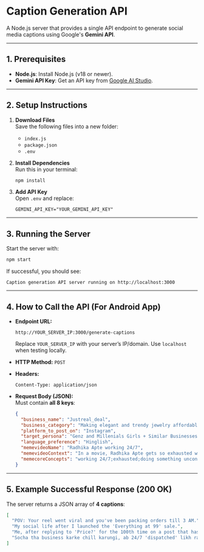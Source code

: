 # Caption Generation API

A Node.js server that provides a single API endpoint to generate social media captions using Google's **Gemini API**.

---

## 1. Prerequisites

- **Node.js**: Install Node.js (v18 or newer).  
- **Gemini API Key**: Get an API key from [Google AI Studio](https://aistudio.google.com).

---

## 2. Setup Instructions

1. **Download Files**  
   Save the following files into a new folder:  
   - `index.js`  
   - `package.json`  
   - `.env`

2. **Install Dependencies**  
   Run this in your terminal:  
   ```bash
   npm install
   ```

3. **Add API Key**  
   Open `.env` and replace:
   ```env
   GEMINI_API_KEY="YOUR_GEMINI_API_KEY"
   ```

---

## 3. Running the Server

Start the server with:

```bash
npm start
```

If successful, you should see:

```
Caption generation API server running on http://localhost:3000
```

---

## 4. How to Call the API (For Android App)

- **Endpoint URL:**  
  ```
  http://YOUR_SERVER_IP:3000/generate-captions
  ```
  Replace `YOUR_SERVER_IP` with your server’s IP/domain. Use `localhost` when testing locally.

- **HTTP Method:** `POST`

- **Headers:**  
  ```
  Content-Type: application/json
  ```

- **Request Body (JSON):**  
  Must contain **all 8 keys**:

  ```json
  {
    "business_name": "Justreal_deal",
    "business_category": "Making elegant and trendy jewelry affordable, Discover stunning Korean Earrings at just 99/-",
    "platform_to_post_on": "Instagram",
    "target_persona": "Genz and Millenials Girls + Similar Businesses",
    "language_preference": "Hinglish",
    "memevideoName": "Radhika Apte working 24/7",
    "memevideoContext": "In a movie, Radhika Apte gets so exhausted with her work as a househelp doing 24/7...",
    "memecoreConcepts": "working 24/7;exhausted;doing something unconventional;no social life"
  }
  ```

---

## 5. Example Successful Response (200 OK)

The server returns a JSON array of **4 captions**:

```json
[
  "POV: Your reel went viral and you've been packing orders till 3 AM.",
  "My social life after I launched the 'Everything at 99' sale.",
  "Me, after replying to 'Price?' for the 100th time on a post that has the price.",
  "Socha tha business karke chill karungi, ab 24/7 'dispatched' likh rahi hu."
]
```
